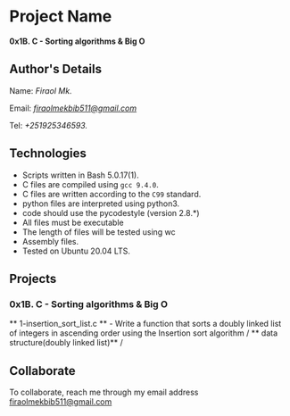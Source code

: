 # Project Name
**0x1B. C - Sorting algorithms & Big O**

## Author's Details
Name: *Firaol Mk.*

Email: *firaolmekbib511@gmail.com*

Tel: *+251925346593.*

## Technologies
* Scripts written in Bash 5.0.17(1).
* C files are compiled using `gcc 9.4.0`.
* C files are written according to the `C99` standard.
* python files are interpreted using python3.
* code should use the pycodestyle (version 2.8.*)
* All files must be executable
* The length of files will be tested using wc
* Assembly files.
* Tested on Ubuntu 20.04 LTS.

## Projects
### 0x1B. C - Sorting algorithms & Big O

** 1-insertion_sort_list.c ** - Write a function that sorts a doubly linked list of integers in ascending order using the Insertion sort algorithm / ** data structure(doubly linked list)** /

## Collaborate

To collaborate, reach me through my email address firaolmekbib511@gmail.com
